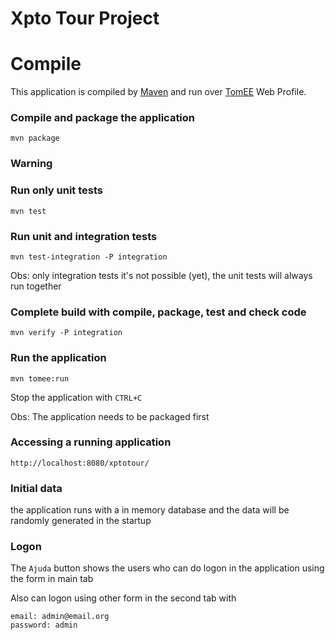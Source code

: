 Xpto Tour Project
==============================


Compile
=======

This application is compiled by [Maven](http://maven.apache.org/) and run over [TomEE](http://tomee.apache.org/) Web Profile.

### Compile and package the application

    mvn package

### Warning

### Run only unit tests

    mvn test

### Run unit and integration tests

	mvn test-integration -P integration

Obs: only integration tests it's not possible (yet), the unit tests will always run together

### Complete build with compile, package, test and check code

	mvn verify -P integration

### Run the application

    mvn tomee:run

Stop the application with `CTRL+C`

Obs: The application needs to be packaged first

### Accessing a running application

    http://localhost:8080/xptotour/

### Initial data

the application runs with a in memory database and the data will be randomly generated in the startup

### Logon

The `Ajuda` button shows the users who can do logon in the application using the form in main tab

Also can logon using other form in the second tab with

	email: admin@email.org
	password: admin
